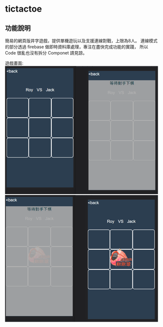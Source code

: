 # tictactoe 
## 功能說明
簡易的網頁版井字遊戲，提供單機遊玩以及支援連線對戰，上限為8人。
連線模式的部分透過 firebase 做即時資料庫處理，專注在盡快完成功能的實踐，
所以 Code 很亂也沒有拆分 Componet 請見諒。

遊戲畫面:
![image](035ae8b6d2aabc87106df07f0f027458.png)
![image](114f0e17a440d0f8c2529cacc41ea952.png)
